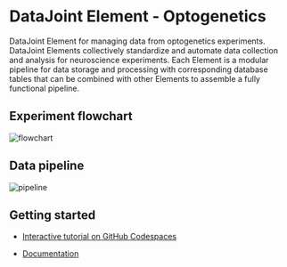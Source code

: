 # DataJoint Element - Optogenetics

DataJoint Element for managing data from optogenetics experiments. DataJoint Elements collectively standardize
and automate data collection and analysis for neuroscience experiments.  Each Element is
a modular pipeline for data storage and processing with corresponding database
tables that can be combined with other Elements to assemble a fully functional pipeline.

## Experiment flowchart

![flowchart](https://raw.githubusercontent.com/datajoint/element-optogenetics/main/images/flowchart.svg)

## Data pipeline

![pipeline](https://raw.githubusercontent.com/datajoint/element-optogenetics/main/images/pipeline.svg)

## Getting started

- [Interactive tutorial on GitHub Codespaces](https://github.com/datajoint/workflow-optogenetics#interactive-tutorial)

- [Documentation](https://datajoint.com/docs/elements/element-optogenetics)
